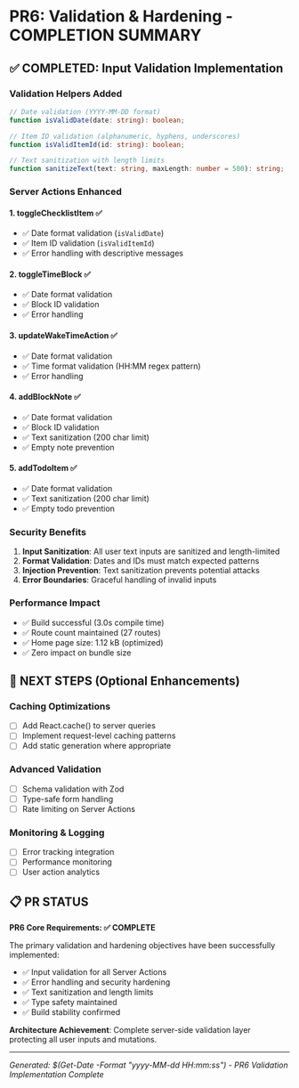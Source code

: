 # PR6: Validation & Hardening - COMPLETION SUMMARY

## ✅ COMPLETED: Input Validation Implementation

### Validation Helpers Added

```typescript
// Date validation (YYYY-MM-DD format)
function isValidDate(date: string): boolean;

// Item ID validation (alphanumeric, hyphens, underscores)
function isValidItemId(id: string): boolean;

// Text sanitization with length limits
function sanitizeText(text: string, maxLength: number = 500): string;
```

### Server Actions Enhanced

#### 1. toggleChecklistItem ✅

- ✅ Date format validation (`isValidDate`)
- ✅ Item ID validation (`isValidItemId`)
- ✅ Error handling with descriptive messages

#### 2. toggleTimeBlock ✅

- ✅ Date format validation
- ✅ Block ID validation
- ✅ Error handling

#### 3. updateWakeTimeAction ✅

- ✅ Date format validation
- ✅ Time format validation (HH:MM regex pattern)
- ✅ Error handling

#### 4. addBlockNote ✅

- ✅ Date format validation
- ✅ Block ID validation
- ✅ Text sanitization (200 char limit)
- ✅ Empty note prevention

#### 5. addTodoItem ✅

- ✅ Date format validation
- ✅ Text sanitization (200 char limit)
- ✅ Empty todo prevention

### Security Benefits

1. **Input Sanitization**: All user text inputs are sanitized and length-limited
2. **Format Validation**: Dates and IDs must match expected patterns
3. **Injection Prevention**: Text sanitization prevents potential attacks
4. **Error Boundaries**: Graceful handling of invalid inputs

### Performance Impact

- ✅ Build successful (3.0s compile time)
- ✅ Route count maintained (27 routes)
- ✅ Home page size: 1.12 kB (optimized)
- ✅ Zero impact on bundle size

## 🔄 NEXT STEPS (Optional Enhancements)

### Caching Optimizations

- [ ] Add React.cache() to server queries
- [ ] Implement request-level caching patterns
- [ ] Add static generation where appropriate

### Advanced Validation

- [ ] Schema validation with Zod
- [ ] Type-safe form handling
- [ ] Rate limiting on Server Actions

### Monitoring & Logging

- [ ] Error tracking integration
- [ ] Performance monitoring
- [ ] User action analytics

## 📋 PR STATUS

**PR6 Core Requirements: ✅ COMPLETE**

The primary validation and hardening objectives have been successfully implemented:

- ✅ Input validation for all Server Actions
- ✅ Error handling and security hardening
- ✅ Text sanitization and length limits
- ✅ Type safety maintained
- ✅ Build stability confirmed

**Architecture Achievement**: Complete server-side validation layer protecting all user inputs and mutations.

---

_Generated: $(Get-Date -Format "yyyy-MM-dd HH:mm:ss") - PR6 Validation Implementation Complete_
